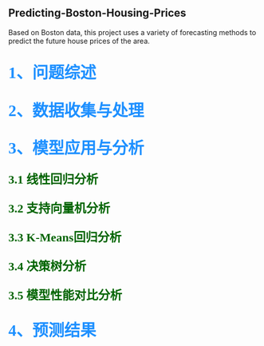 ## Predicting-Boston-Housing-Prices
Based on Boston data, this project uses a variety of forecasting methods to predict the future house prices of the area.

## <font face="黑体" color=dodgerblue size=6>1、问题综述</font>

## <font face="黑体" color=dodgerblue size=6>2、数据收集与处理</font>

## <font face="黑体" color=dodgerblue size=6>3、模型应用与分析</font>

### <font face="黑体" color=darkgreen size=5>3.1 线性回归分析</font>

### <font face="黑体" color=darkgreen size=5>3.2 支持向量机分析</font>

### <font face="黑体" color=darkgreen size=5>3.3 K-Means回归分析</font>

### <font face="黑体" color=darkgreen size=5>3.4 决策树分析</font>

### <font face="黑体" color=darkgreen size=5>3.5 模型性能对比分析</font>

## <font face="黑体" color=dodgerblue size=6>4、预测结果</font>
